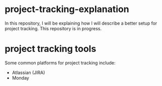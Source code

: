 # project-tracking-explanation
In this repository, I will be explaining how I will describe a better setup for project tracking.
This repository is in progress.

# project tracking tools
Some common platforms for project tracking include:
- Atlassian (JIRA)
- Monday
